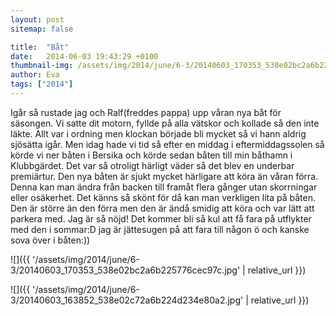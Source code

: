 ```yaml
---
layout: post
sitemap: false

title:  "Båt"
date:   2014-06-03 19:43:29 +0100
thumbnail-img: /assets/img/2014/june/6-3/20140603_170353_538e02bc2a6b225776cec97c.jpg
author: Eva
tags: ["2014"]
---
```


Igår så rustade jag och Ralf(freddes pappa) upp våran nya båt för säsongen. Vi satte dit motorn, fyllde på alla vätskor och kollade så den inte läkte. Allt var i ordning men klockan började bli mycket så vi hann aldrig sjösätta igår. Men idag hade vi tid så efter en middag i eftermiddagssolen så körde vi ner båten i Bersika och körde sedan båten till min båthamn i Klubbgärdet. Det var så otroligt härligt väder så det blev en underbar premiärtur. Den nya båten är sjukt mycket härligare att köra än våran förra. Denna kan man ändra från backen till framåt flera gånger utan skorrningar eller osäkerhet. Det känns så skönt för då kan man verkligen lita på båten. Den är större än den förra men den är ändå smidig att köra och var lätt att parkera med. Jag är så nöjd! Det kommer bli så kul att få fara på utflykter med den i sommar:D jag är jättesugen på att fara till någon ö och kanske sova över i båten:))

![]({{ '/assets/img/2014/june/6-3/20140603_170353_538e02bc2a6b225776cec97c.jpg'  | relative_url }})

![]({{ '/assets/img/2014/june/6-3/20140603_163852_538e02c72a6b224d234e80a2.jpg'  | relative_url }})

